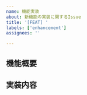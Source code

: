 ```yaml
---
name: 機能実装
about: 新機能の実装に関するIssue
title: '[FEAT] '
labels: ['enhancement']
assignees: ''

---
```


## 機能概要
<!-- 実装する機能の概要を記載 -->

## 実装内容
<!-- 具体的に実装する内容を詳細に記載 -->
